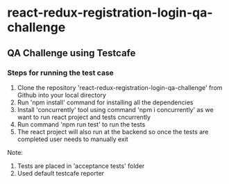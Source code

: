 # react-redux-registration-login-qa-challenge
## QA Challenge using Testcafe

### Steps for running the test case 
1. Clone the repository 'react-redux-registration-login-qa-challenge' from Github into your local directory
2. Run 'npm install' command for installing all the dependencies
3. Install 'concurrently' tool using command 'npm i concurrently' as we want to run react project and tests cncurrently
4. Run command 'npm run test' to run the tests 
5. The react project will also run at the backend so once the tests are completed user needs to manually exit

Note: 
1. Tests are placed in 'acceptance tests' folder
2. Used default testcafe reporter
